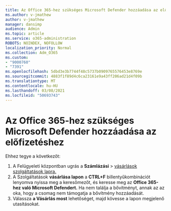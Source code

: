 ```yaml
---
title: Az Office 365-hez szükséges Microsoft Defender hozzáadása az előfizetéshez
ms.author: v-jmathew
author: v-jmathew
manager: dansimp
audience: Admin
ms.topic: article
ms.service: o365-administration
ROBOTS: NOINDEX, NOFOLLOW
localization_priority: Normal
ms.collection: Adm_O365
ms.custom:
- "9000760"
- "7391"
ms.openlocfilehash: 5dbd3e3b7744f48c5737b0909765576453e8769e
ms.sourcegitcommit: 4883f1f89d4c6ca23161e9a43ff206ad21d4f09b
ms.translationtype: MT
ms.contentlocale: hu-HU
ms.lasthandoff: 03/08/2021
ms.locfileid: "50693743"
---
```

# <a name="add-microsoft-defender-for-office-365-to-your-subscription"></a>Az Office 365-hez szükséges Microsoft Defender hozzáadása az előfizetéshez

Ehhez tegye a következőt:

1. A Felügyeleti központban ugrás a **Számlázási**  >  [vásárlások szolgáltatások lapra.](https://go.microsoft.com/fwlink/p/?linkid=868433)
2. A Szolgáltatások **vásárlása lapon** a **CTRL+F** billentyűkombinációt lenyomva nyissa meg a keresőmezőt, és keresse meg az **Office 365-hez való Microsoft Defendert.** Ha nem találja a bővítményt, annak az az oka, hogy a csomag nem támogatja a bővítmény hozzáadását.
3. Válassza **a Vásárlás most** lehetőséget, majd kövesse a lapon megjelenő utasításokat.

